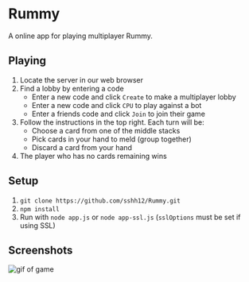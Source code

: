 # Rummy

A online app for playing multiplayer Rummy.

## Playing
1. Locate the server in our web browser
2. Find a lobby by entering a code
   * Enter a new code and click ```Create``` to make a multiplayer lobby
   * Enter a new code and click ```CPU``` to play against a bot
   * Enter a friends code and click ```Join``` to join their game
3. Follow the instructions in the top right. Each turn will be:
   * Choose a card from one of the middle stacks
   * Pick cards in your hand to meld (group together)
   * Discard a card from your hand
4. The player who has no cards remaining wins

## Setup

1. ```git clone https://github.com/sshh12/Rummy.git```
2. ```npm install```
3. Run with ```node app.js``` or ```node app-ssl.js``` (```sslOptions``` must be set if using SSL)

## Screenshots

![gif of game](https://user-images.githubusercontent.com/6625384/35307951-e63e8362-006a-11e8-97a5-18361f151072.gif)
